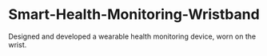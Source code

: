 # Smart-Health-Monitoring-Wristband
Designed and developed a wearable health monitoring device, worn on the wrist. 
